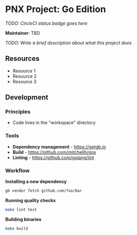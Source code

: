 PNX Project: Go Edition
=======================

*TODO: CircleCI status badge goes here*

**Maintainer**: TBD

*TODO: Write a brief description about what this project does*

## Resources

* Resource 1
* Reouurce 2
* Resource 3

## Development

### Principles

* Code lives in the "workspace" directory

### Tools

* **Dependency management** - https://getgb.io
* **Build** - https://github.com/mitchellh/gox
* **Linting** - https://github.com/golang/lint

### Workflow

**Installing a new dependency**

```bash
gb vendor fetch github.com/foo/bar
```

**Running quality checks**

```bash
make lint test
```

**Building binaries**

```bash
make build
```
